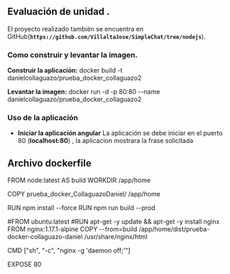 ## Evaluación de unidad .

El proyecto realizado también se encuentra en GitHub(**`https://github.com/VillaltaJose/SimpleChat/tree/nodejs`**).

### Como construir y levantar la imagen.
**Construir la aplicación:** docker build -t danielcollaguazo/prueba_docker_collaguazo2

**Levantar la imagen:** docker run -d -p 80:80 --name danielcollaguazo/prueba_docker_collaguazo2

### Uso de la aplicación
- **Iniciar la aplicación angular**
La aplicación se debe iniciar en el puerto 80 (**localhost:80**) , la aplicacion mostrara la frase solicitada


## Archivo dockerfile
FROM node:latest AS build
WORKDIR /app/home

COPY prueba_docker_CollaguazoDaniel/ /app/home

RUN npm install --force
RUN npm run build --prod

#FROM ubuntu:latest
#RUN apt-get -y update && apt-get -y install nginx
FROM nginx:1.17.1-alpine
COPY --from=build /app/home/dist/prueba-docker-collaguazo-daniel /usr/share/nginx/html

 CMD ["sh", "-c", "nginx -g 'daemon off;'"]

EXPOSE 80
